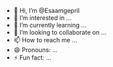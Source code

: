 - 👋 Hi, I’m @Esaamgepril
- 👀 I’m interested in ...
- 🌱 I’m currently learning ...
- 💞️ I’m looking to collaborate on ...
- 📫 How to reach me ...
- 😄 Pronouns: ...
- ⚡ Fun fact: ...

<!---
Esaamgepril/Esaamgepril is a ✨ special ✨ repository because its `README.md` (this file) appears on your GitHub profile.
You can click the Preview link to take a look at your changes.
--->

